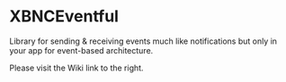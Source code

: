XBNCEventful
============

Library for sending &amp; receiving events much like notifications but only in your app for event-based architecture.

Please visit the Wiki link to the right.

